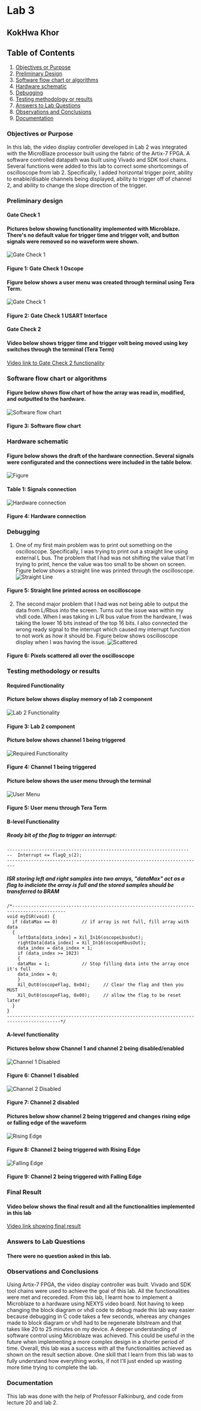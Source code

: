 # Lab 3
## KokHwa Khor

## Table of Contents
1. [Objectives or Purpose](#objectives-or-purpose)
2. [Preliminary Design](#preliminary-design)
3. [Software flow chart or algorithms](#software-flow-chart-or-algorithms)
4. [Hardware schematic](#hardware-schematic)
5. [Debugging](#debugging)
6. [Testing methodology or results](#testing-methodology-or-results)
7. [Answers to Lab Questions](#answers-to-lab-questions)
8. [Observations and Conclusions](#observations-and-conclusions)
9. [Documentation](#documentation)

### Objectives or Purpose 
In this lab, the video display controller developed in Lab 2 was integrated with the MicroBlaze processor built using the fabric of the Artix-7 FPGA. A software controlled datapath was built using Vivado and SDK tool chains. Several functions were added to this lab to correct some shortcomings of oscilloscope from lab 2. Specifically, I added horizontal trigger point, ability to enable/disable channels being displayed, ability to trigger off of channel 2, and ability to change the slope direction of the trigger.

### Preliminary design
#### Gate Check 1
#### Pictures below showing functionality implemented with Microblaze. There's no default value for trigger time and trigger volt, and button signals were removed so no waveform were shown.
![Gate Check 1](images/gate_check_1.png)
#### Figure 1: Gate Check 1 Oscope
#### Figure below shows a user menu was created through terminal using Tera Term.
![Gate Check 1](images/gate_check_1b.png)
#### Figure 2: Gate Check 1 USART Interface

#### Gate Check 2
#### Video below shows trigger time and trigger volt being moved using key switches through the terminal (Tera Term)
[Video link to Gate Check 2 functionality](https://youtu.be/7mF7QRb5scA)

### Software flow chart or algorithms
#### Figure below shows flow chart of how the array was read in, modified, and outputted to the hardware.
![Software flow chart](images/software_flowchart.png)
#### Figure 3: Software flow chart

### Hardware schematic
#### Figure below shows the draft of the hardware connection. Several signals were configurated and the connections were included in the table below.
![Figure](images/table.png)
#### Table 1: Signals connection
![Hardware connection](images/hardware.png)
#### Figure 4: Hardware connection

### Debugging
1. One of my first main problem was to print out something on the oscilloscope. Specifically, I was trying to print out a straight line using external L bus. The problem that I had was not shifting the value that I'm trying to print, hence the value was too small to be shown on screen. Figure below shows a straight line was printed through the oscilloscope.
![Straight Line](images/straight.jpg)
#### Figure 5: Straight line printed across on oscilloscope
2. The second major problem that I had was not being able to output the data from L/Rbus into the screen. Turns out the issue was within my vhdl code. When I was taking in L/R bus value from the hardware, I was taking the lower 16 bits instead of the top 16 bits. I also connected the wrong ready signal to the interrupt which caused my interrupt function to not work as how it should be. Figure below shows oscilloscope display when I was having the issue.
![Scattered](images/scattered.jpg)
#### Figure 6: Pixels scattered all over the oscilloscope

### Testing methodology or results
#### Required Functionality
#### Picture below shows display memory of lab 2 component
![Lab 2 Functionality](images/lab2_functionality.jpg)
#### Figure 3: Lab 2 component

#### Picture below shows channel 1 being triggered
![Required Functionality](images/required_functionality.jpg)
#### Figure 4: Channel 1 being triggered

#### Picture below shows the user menu through the terminal
![User Menu](images/user_menu.png)
#### Figure 5: User menu through Tera Term

#### B-level Functionality
##### Ready bit of the flag to trigger an interrupt:
	--------------------------------------------------------------------
	--  Interrupt <= flagQ_s(2);
	------------------------------------------------------------------------- 
##### ISR storing left and right samples into two arrays, "dataMax" act as a flag to indiciate the array is full and the stored samples should be transferred to BRAM
	/*------------------------------------------------------------------------------------------
	void myISR(void) {
	  if (dataMax == 0)			// if array is not full, fill array with data
	  {
	    leftData[data_index] = Xil_In16(oscopeLbusOut);
	    rightData[data_index] = Xil_In16(oscopeRbusOut);
   	    data_index = data_index + 1;
	    if (data_index >= 1023)
	    {
		dataMax = 1;			// Stop filling data into the array once it's full
		data_index = 0;
	    }
	    Xil_Out8(oscopeFlag, 0x04);		// Clear the flag and then you MUST
	    Xil_Out8(oscopeFlag, 0x00);		// allow the flag to be reset later
	  }
	}
	------------------------------------------------------------------------------------------*/

#### A-level functionality
#### Pictures below show Channel 1 and channel 2 being disabled/enabled
![Channel 1 Disabled](images/ch1_disable.jpg)
#### Figure 6: Channel 1 disabled
![Channel 2 Disabled](images/ch2_disable.jpg)
#### Figure 7: Channel 2 disabled

#### Pictures below show channel 2 being triggered and changes rising edge or falling edge of the waveform
![Rising Edge](images/rising_edge.jpg)
#### Figure 8: Channel 2 being triggered with Rising Edge
![Falling Edge](images/falling_edge.jpg)
#### Figure 9: Channel 2 being triggered with Falling Edge

### Final Result
#### Video below shows the final result and all the functionalities implemented in this lab
[Video link showing final result](https://youtu.be/GgNKPbNcinc)

### Answers to Lab Questions
#### There were no question asked in this lab.

### Observations and Conclusions
Using Artix-7 FPGA, the video display controller was built. Vivado and SDK tool chains were used to achieve the goal of this lab. All the functionalities were met and recoreded. From this lab, I learnt how to implement a Microblaze to a hardware using NEXYS video board. Not having to keep changing the block diagram or vhdl code to debug made this lab way easier because debugging in C code takes a few seconds, whereas any changes made to block diagram or vhdl had to be regenerate bitstream and that takes like 20 to 25 minutes on my device. A deeper understanding of software control using Microblaze was achieved. This could be useful in the future when implementing a more complex design in a shorter period of time. Overall, this lab was a success with all the functionalities achieved as shown on the result section above. One skill that I learn from this lab was to fully understand how everything works, if not I'll just ended up wasting more time trying to complete the lab.

### Documentation
This lab was done with the help of Professor Falkinburg, and code from lecture 20 and lab 2.